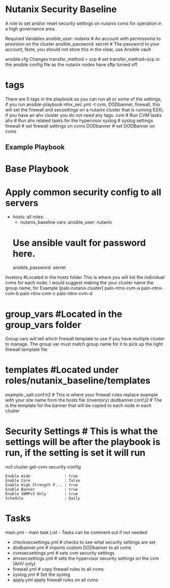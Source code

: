 # Nutanix Security Baseline

A role to set and/or reset security settings on nutanix cvms for operation in a high governance area

Required Variables
ansible_user: nutanix           # An account with permissions to provision on the cluster
ansible_password: secret      # The password to your account, Note, you should not store this in the clear, use Ansible vault

ansible.cfg Changes
transfer_method = scp        # set transfer_method=scp in the ansible config file as the nutanix nodes have sftp turned off.

# tags
There are 5 tags in the playbook so you can run all or some of the settings, if you run ansible-playbook ntnx_sec.yml -t cvm, DODbanner, firewall, this will set the firewall and secsettings on a nutanix cluster that is running ESXi, if you have an ahv cluster you do not need any tags.
cvm # Run CVM tasks
ahv # Run ahv related tasks for the hypervisor
syslog # syslog settings
firewall # set firewall settings on cvms
DODbanner # set DODBanner on cvms


Example Playbook
---
# Base Playbook

# Apply common security config to all servers
- hosts: all
  roles:
    - nutanix_baseline
  vars:
    ansible_user: nutanix
    # Use ansible vault for password here.
    ansible_password: secret

Invetory #Located in the hosts folder
This is where you will list the individual cvms for each node. I would suggest making the your cluster name the group name, for Example
[palo.nutanix.cluster]
palo-ntnx-cvm-a
palo-ntnx-cvm-b
palo-ntnx-cvm-c
palo-ntnx-cvm-d

# group_vars #Located in the group_vars folder
Group vars will tell which firewall template to use if you have multiple cluster to manage. The group var must match group name for it to pick up the right firewall template file

# templates   #Located under roles/nutanix_baseline/templates
example._salt.conf.h2  # This is where your firewall rules replace example with your site name form the hosts file (inventory)
dodbanner.conf.j2  # The is the template for the banner that will be copied to each node in each cluster

# Security Settings # This is what the settings will be after the playbook is run, if the setting is set it will run
ncli  cluster get-cvm-security-config

    Enable Aide               : true
    Enable Core               : false
    Enable High Strength P... : true
    Enable Banner             : true
    Enable SNMPv3 Only        : true
    Schedule                  : Daily

# Tasks
main.yml - main task List - Tasks can be comment out if not needed
 - checksecsettings.yml # checks to see what security settings are set
 - dodbanner.yml # imports custom DODbanner to all cvms
 - cvmsecsettings.yml # sets cvm security settings
 - ahvsecsettings.yml # sets the hypervisor security settings on the cvm (AHV only)
 - firewall.yml # copy firewall rules to all cvms
 - syslog.yml # Set the syslog
 - apply.yml apply firewall rules on all cvms
